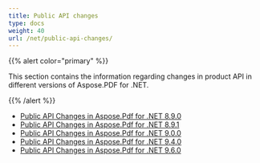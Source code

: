 ```yaml
---
title: Public API changes
type: docs
weight: 40
url: /net/public-api-changes/
---
```


{{% alert color="primary" %}} 

This section contains the information regarding changes in product API in different versions of Aspose.PDF for .NET.

{{% /alert %}} 

- [Public API Changes in Aspose.Pdf for .NET 8.9.0](/pdf/net/public-api-changes-in-aspose-pdf-for-net-8-9-0/)
- [Public API Changes in Aspose.Pdf for .NET 8.9.1](/pdf/net/public-api-changes-in-aspose-pdf-for-net-8-9-1/)
- [Public API Changes in Aspose.Pdf for .NET 9.0.0](/pdf/net/public-api-changes-in-aspose-pdf-for-net-9-0-0/)
- [Public API Changes in Aspose.Pdf for .NET 9.4.0](/pdf/net/public-api-changes-in-aspose-pdf-for-net-9-4-0/)
- [Public API Changes in Aspose.Pdf for .NET 9.6.0](/pdf/net/public-api-changes-in-aspose-pdf-for-net-9-6-0/)
